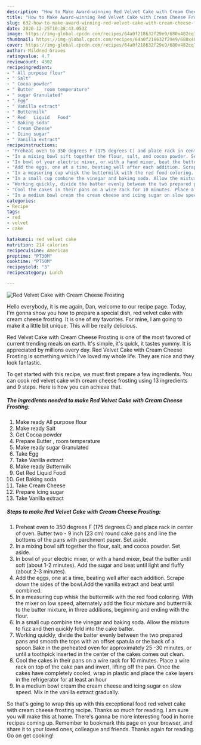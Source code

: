 ```yaml
---
description: "How to Make Award-winning Red Velvet Cake with Cream Cheese Frosting"
title: "How to Make Award-winning Red Velvet Cake with Cream Cheese Frosting"
slug: 632-how-to-make-award-winning-red-velvet-cake-with-cream-cheese-frosting
date: 2020-12-25T10:38:43.053Z
image: https://img-global.cpcdn.com/recipes/64a0f218632f29e9/680x482cq70/red-velvet-cake-with-cream-cheese-frosting-recipe-main-photo.jpg
thumbnail: https://img-global.cpcdn.com/recipes/64a0f218632f29e9/680x482cq70/red-velvet-cake-with-cream-cheese-frosting-recipe-main-photo.jpg
cover: https://img-global.cpcdn.com/recipes/64a0f218632f29e9/680x482cq70/red-velvet-cake-with-cream-cheese-frosting-recipe-main-photo.jpg
author: Mildred Graves
ratingvalue: 4.7
reviewcount: 4302
recipeingredient:
- " All purpose flour"
- " Salt"
- " Cocoa powder"
- " Butter    room temperature"
- " sugar Granulated"
- " Egg"
- " Vanilla extract"
- " Buttermilk"
- " Red   Liquid   Food"
- " Baking soda"
- " Cream Cheese"
- " Icing sugar"
- " Vanilla extract"
recipeinstructions:
- "Preheat oven to 350 degrees F (175 degrees C) and place rack in center of oven. Butter two - 9 inch (23 cm) round cake pans and line the bottoms of the pans with parchment paper. Set aside."
- "In a mixing bowl sift together the flour, salt, and cocoa powder. Set aside."
- "In bowl of your electric mixer, or with a hand mixer, beat the butter until soft (about 1-2 minutes). Add the sugar and beat until light and fluffy (about 2-3 minutes)."
- "Add the eggs, one at a time, beating well after each addition. Scrape down the sides of the bowl.Add the vanilla extract and beat until combined."
- "In a measuring cup whisk the buttermilk with the red food coloring. With the mixer on low speed, alternately add the flour mixture and buttermilk to the butter mixture, in three additions, beginning and ending with the flour."
- "In a small cup combine the vinegar and baking soda. Allow the mixture to fizz and then quickly fold into the cake batter."
- "Working quickly, divide the batter evenly between the two prepared pans and smooth the tops with an offset spatula or the back of a spoon.Bake in the preheated oven for approximately 25 -30 minutes, or until a toothpick inserted in the center of the cakes comes out clean."
- "Cool the cakes in their pans on a wire rack for 10 minutes. Place a wire rack on top of the cake pan and invert, lifting off the pan. Once the cakes have completely cooled, wrap in plastic and place the cake layers in the refrigerator for at least an hour"
- "In a medium bowl cream the cream cheese and icing sugar on slow speed. Mix in the vanilla extract gradually."
categories:
- Recipe
tags:
- red
- velvet
- cake

katakunci: red velvet cake 
nutrition: 214 calories
recipecuisine: American
preptime: "PT30M"
cooktime: "PT50M"
recipeyield: "3"
recipecategory: Lunch

---
```



![Red Velvet Cake with Cream Cheese Frosting](https://img-global.cpcdn.com/recipes/64a0f218632f29e9/680x482cq70/red-velvet-cake-with-cream-cheese-frosting-recipe-main-photo.jpg)

Hello everybody, it is me again, Dan, welcome to our recipe page. Today, I'm gonna show you how to prepare a special dish, red velvet cake with cream cheese frosting. It is one of my favorites. For mine, I am going to make it a little bit unique. This will be really delicious.

Red Velvet Cake with Cream Cheese Frosting is one of the most favored of current trending meals on earth. It's simple, it's quick, it tastes yummy. It is appreciated by millions every day. Red Velvet Cake with Cream Cheese Frosting is something which I've loved my whole life. They are nice and they look fantastic.




To get started with this recipe, we must first prepare a few ingredients. You can cook red velvet cake with cream cheese frosting using 13 ingredients and 9 steps. Here is how you can achieve that.

<!--inarticleads1-->

##### The ingredients needed to make Red Velvet Cake with Cream Cheese Frosting:

1. Make ready  All purpose flour
1. Make ready  Salt
1. Get  Cocoa powder
1. Prepare  Butter ,   room temperature
1. Make ready  sugar Granulated
1. Take  Egg
1. Take  Vanilla extract
1. Make ready  Buttermilk
1. Get  Red   Liquid   Food
1. Get  Baking soda
1. Take  Cream Cheese
1. Prepare  Icing sugar
1. Take  Vanilla extract




<!--inarticleads2-->

##### Steps to make Red Velvet Cake with Cream Cheese Frosting:

1. Preheat oven to 350 degrees F (175 degrees C) and place rack in center of oven. Butter two - 9 inch (23 cm) round cake pans and line the bottoms of the pans with parchment paper. Set aside.
1. In a mixing bowl sift together the flour, salt, and cocoa powder. Set aside.
1. In bowl of your electric mixer, or with a hand mixer, beat the butter until soft (about 1-2 minutes). Add the sugar and beat until light and fluffy (about 2-3 minutes).
1. Add the eggs, one at a time, beating well after each addition. Scrape down the sides of the bowl.Add the vanilla extract and beat until combined.
1. In a measuring cup whisk the buttermilk with the red food coloring. With the mixer on low speed, alternately add the flour mixture and buttermilk to the butter mixture, in three additions, beginning and ending with the flour.
1. In a small cup combine the vinegar and baking soda. Allow the mixture to fizz and then quickly fold into the cake batter.
1. Working quickly, divide the batter evenly between the two prepared pans and smooth the tops with an offset spatula or the back of a spoon.Bake in the preheated oven for approximately 25 -30 minutes, or until a toothpick inserted in the center of the cakes comes out clean.
1. Cool the cakes in their pans on a wire rack for 10 minutes. Place a wire rack on top of the cake pan and invert, lifting off the pan. Once the cakes have completely cooled, wrap in plastic and place the cake layers in the refrigerator for at least an hour
1. In a medium bowl cream the cream cheese and icing sugar on slow speed. Mix in the vanilla extract gradually.




So that's going to wrap this up with this exceptional food red velvet cake with cream cheese frosting recipe. Thanks so much for reading. I am sure you will make this at home. There's gonna be more interesting food in home recipes coming up. Remember to bookmark this page on your browser, and share it to your loved ones, colleague and friends. Thanks again for reading. Go on get cooking!
